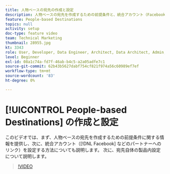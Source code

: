 ```yaml
---
title: 人物ベースの宛先の作成と設定
description: 人物ベースの宛先を作成するための前提条件と、統合アカウント（Facebook などのパートナーへのリンク）を設定する方法について説明します。 宛先自体の製品内設定について説明します。
feature: People-based Destinations
topics: null
activity: setup
doc-type: feature video
team: Technical Marketing
thumbnail: 28955.jpg
kt: 3343
role: User, Developer, Data Engineer, Architect, Data Architect, Admin, Leader
level: Beginner
exl-id: 08a1c74a-fd7f-46ab-b4c5-a2a05adfe7c1
source-git-commit: 62b43b5627dabf754cf821f974a56c60989ef7ef
workflow-type: tm+mt
source-wordcount: '83'
ht-degree: 0%

---
```


# [!UICONTROL People-based Destinations] の作成と設定

このビデオでは、まず、人物ベースの宛先を作成するための前提条件に関する情報を提供し、次に、統合アカウント（[!DNL Facebook] などのパートナーへのリンク）を設定する方法についても説明します。 次に、宛先自体の製品内設定について説明します。

>[!VIDEO](https://video.tv.adobe.com/v/34078/?quality=12&captions=jpn)
